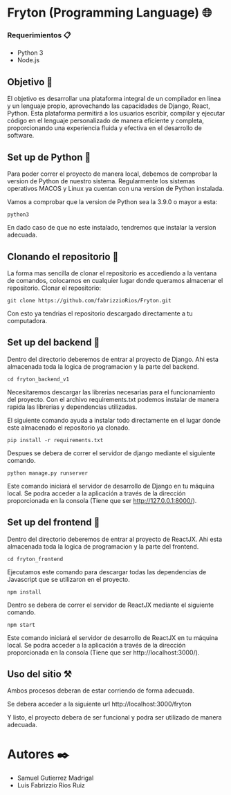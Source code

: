 # Fryton (Programming Language) 🌐

### Requerimientos 📋


- Python 3
- Node.js


## Objetivo 🎯


El objetivo es desarrollar una plataforma integral de un compilador en línea y un lenguaje propio, aprovechando las capacidades de Django, React, Python. Esta plataforma permitirá a los usuarios escribir, compilar y ejecutar código en el lenguaje personalizado de manera eficiente y completa, proporcionando una experiencia fluida y efectiva en el desarrollo de software.


## Set up de Python 🐍
Para poder correr el proyecto de manera local, debemos de comprobar la version de Python de nuestro sistema. Regularmente los sistemas operativos MACOS y Linux ya cuentan con una version de Python instalada.

Vamos a comprobar que la version de Python sea la 3.9.0 o mayor a esta:

`python3`

En dado caso de que no este instalado, tendremos que instalar la version adecuada.

## Clonando el repositorio 🧬

La forma mas sencilla de clonar el repositorio es accediendo a la ventana de comandos, colocarnos en cualquier lugar donde queramos almacenar el repositorio.
Clonar el repositorio:

`git clone https://github.com/fabrizzioRios/Fryton.git`

Con esto ya tendrias el repositorio descargado directamente a tu computadora.

## Set up del backend 🧠


Dentro del directorio deberemos de entrar al proyecto de Django. Ahi esta almacenada toda la logica de programacion y la parte del backend.

`cd fryton_backend_v1`

Necesitaremos descargar las librerias necesarias para el funcionamiento del proyecto. Con el archivo requirements.txt podemos instalar de manera rapida las librerias y dependencias utilizadas.

El siguiente comando ayuda a instalar todo directamente en el lugar donde este almacenado el repositorio ya clonado.

`pip install -r requirements.txt`

Despues se debera de correr el servidor de django mediante el siguiente comando.

`python manage.py runserver`

Este comando iniciará el servidor de desarrollo de Django en tu máquina local. Se podra acceder a la aplicación a través de la dirección proporcionada en la consola (Tiene que ser http://127.0.0.1:8000/).


## Set up del frontend 🎨


Dentro del directorio deberemos de entrar al proyecto de ReactJX. Ahi esta almacenada toda la logica de programacion y la parte del frontend.

`cd fryton_frontend`

Ejecutamos este comando para descargar todas las dependencias de Javascript que se utilizaron en el proyecto.

`npm install`

Dentro se debera de correr el servidor de ReactJX mediante el siguiente comando.

`npm start`

Este comando iniciará el servidor de desarrollo de ReactJX en tu máquina local. Se podra acceder a la aplicación a través de la dirección proporcionada en la consola (Tiene que ser http://localhost:3000/).


## Uso del sitio ⚒️


Ambos procesos deberan de estar corriendo de forma adecuada.

Se debera acceder a la siguiente url http://localhost:3000/fryton


Y listo, el proyecto debera de ser funcional y podra ser utilizado de manera adecuada.

# Autores ✒️
- Samuel Gutierrez Madrigal
- Luis Fabrizzio Rios Ruiz
